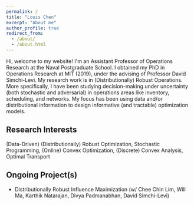 ```yaml
---
permalink: /
title: "Louis Chen"
excerpt: "About me"
author_profile: true
redirect_from: 
  - /about/
  - /about.html
---
```


Hi, welcome to my website! I'm an Assistant Professor of Operations Research at the Naval Postgraduate School. I obtained my PhD in Operations Research at MIT (2019), under the advising of Professor David Simchi-Levi. My research work is in (Distributionally) Robust Operations.  More specifically, I have been studying decision-making under uncertainty (both stochastic and adversarial) in operations areas like inventory, scheduling, and networks. My focus has been using data and/or distributional information to design informative (and tractable) optimization models.


Research Interests
------
(Data-Driven) (Distributionally) Robust Optimization, Stochastic Programming, (Online) Convex Optimization, (Discrete) Convex Analysis, Optimal Transport


Ongoing Project(s)
------
* Distributionally Robust Influence Maximization (w/ Chee Chin Lim, Will Ma, Karthik Natarajan, Divya Padmanabhan, David Simchi-Levi)
